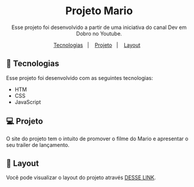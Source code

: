 <h1 align="center"> Projeto Mario </h1>

<p align="center">
Esse projeto foi desenvolvido a partir de uma iniciativa do canal Dev em Dobro no Youtube. <br/>
</p>

<p align="center">
  <a href="#-tecnologias">Tecnologias</a>&nbsp;&nbsp;&nbsp;|&nbsp;&nbsp;&nbsp;
  <a href="#-projeto">Projeto</a>&nbsp;&nbsp;&nbsp;|&nbsp;&nbsp;&nbsp;
  <a href="#-layout">Layout</a>&nbsp;&nbsp;&nbsp;
</p>

## 🚀 Tecnologias

Esse projeto foi desenvolvido com as seguintes tecnologias:

- HTM
- CSS
- JavaScript

## 💻 Projeto

O site do projeto tem o intuito de promover o filme do Mario e apresentar o seu trailer de lançamento.

## 🔖 Layout

Você pode visualizar o layout do projeto através [DESSE LINK](https://devemdobro.github.io/projeto-mario/).
